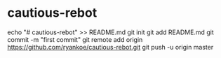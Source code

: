 # cautious-rebot
echo "# cautious-rebot" >> README.md
git init
git add README.md
git commit -m "first commit"
git remote add origin https://github.com/ryankoe/cautious-rebot.git
git push -u origin master
